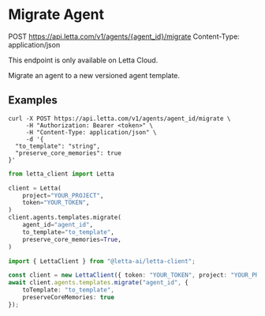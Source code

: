 # Migrate Agent

POST https://api.letta.com/v1/agents/{agent_id}/migrate
Content-Type: application/json

<Note>This endpoint is only available on Letta Cloud.</Note>

Migrate an agent to a new versioned agent template.


## Examples

```shell
curl -X POST https://api.letta.com/v1/agents/agent_id/migrate \
     -H "Authorization: Bearer <token>" \
     -H "Content-Type: application/json" \
     -d '{
  "to_template": "string",
  "preserve_core_memories": true
}'
```

```python
from letta_client import Letta

client = Letta(
    project="YOUR_PROJECT",
    token="YOUR_TOKEN",
)
client.agents.templates.migrate(
    agent_id="agent_id",
    to_template="to_template",
    preserve_core_memories=True,
)

```

```typescript
import { LettaClient } from "@letta-ai/letta-client";

const client = new LettaClient({ token: "YOUR_TOKEN", project: "YOUR_PROJECT" });
await client.agents.templates.migrate("agent_id", {
    toTemplate: "to_template",
    preserveCoreMemories: true
});

```